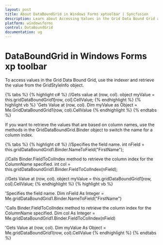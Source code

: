 ```yaml
---
layout: post
title: About DataBoundGrid in Windows Forms xptoolbar | Syncfusion
description: Learn about Accessing Values in the Grid Data Bound Grid and in the Data Source support in Syncfusion Windows Forms GridDataBoundGrid and more.
platform: windowsforms
control: DataBoundGrid
documentation: ug
---
```


# DataBoundGrid in Windows Forms xp toolbar

To access values in the Grid Data Bound Grid, use the indexer and retrieve the value from the GridStyleInfo object. 

{% tabs %}
{% highlight c# %}
//Gets value at (row, col).
object myValue = this.gridDataBoundGrid1[row, col].CellValue; 
{% endhighlight  %}
{% highlight vb %}
'Gets Value at (row, col).
Dim myValue as Object = Me.GridDataBoundGrid1(row, col).CellValue
{% endhighlight  %}
{% endtabs %}

If you want to retrieve the values that are based on column names, use the methods in the GridDataBoundGrid.Binder object to switch the name for a column index.

{% tabs %}
{% highlight c# %}
//Specifies the field name.
int nField = this.gridDataBoundGrid1.Binder.NameToField("FirstName");

//Calls Binder.FieldToColIndex method to retrieve the column index for the ColumnName specified.
int col = this.gridDataBoundGrid1.Binder.FieldToColIndex(nField);

//Gets Value at (row, col).
object myValue = this.gridDataBoundGrid1[row, col].CellValue;
{% endhighlight  %}
{% highlight vb %}

'Specifies the field name.
Dim nField As Integer = Me.gridDataBoundGrid1.Binder.NameToField("FirstName")

'Calls Binder.FieldToColIndex method to retrieve the column index for the ColumnName specified.
Dim col As Integer = Me.gridDataBoundGrid1.Binder.FieldToColIndex(nField)

'Gets Value at (row, col).
Dim myValue As Object = Me.gridDataBoundGrid1(row, col).CellValue
{% endhighlight  %}
{% endtabs %}